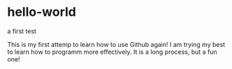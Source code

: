 # hello-world
a first test


This is my first attemp to learn how to use Github again!
I am trying my best to learn how to programm more effectively.  It is a long process, but a fun one!
